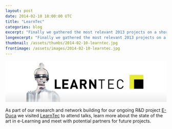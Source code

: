 ```yaml
---
layout: post
date: 2014-02-10 18:00:00 UTC
title: "LearnTec"
categories: blog
excerpt: "Finally we gathered the most relevant 2013 projects on a short video!"
longexcerpt: "Finally we gathered the most relevant 2013 projects on a short video!"
thumbnail: /assets/thumbs/2014-02-10-learntec.jpg
frontimage: /assets/images/2014-02-10-learntec.jpg
---
```


![](/assets/images/2014-02-10-learntec.jpg)

As part of our research and network building for our ongoing R&D project [E-Duca][1] we visited [LearnTec][2] to attend talks, learn more about the state of the art in e-Learning and meet with potential partners for future projects.

[1]: http://e-duca.cc
[2]: http://www.learntec.de/messe-karlsruhe-learntec/2014/en/mess_ka/presse_service/presseuebersicht/presseservice_40576.jsp
